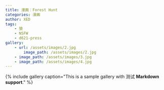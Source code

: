 ```yaml
---
title: 漫画：Forest Hunt
categories: 漫画
author: XED
tags: 
    - 狼
    - NSFW
    - d621-press
gallery:
    - url: /assets/images/2.jpg
        image_path: /assets/images/2.jpg
    - image_path: /assets/images/3.jpg
    - image_path: /assets/images/4.jpg
---
```




{% include gallery caption="This is a sample gallery with 测试 **Markdown support**." %}